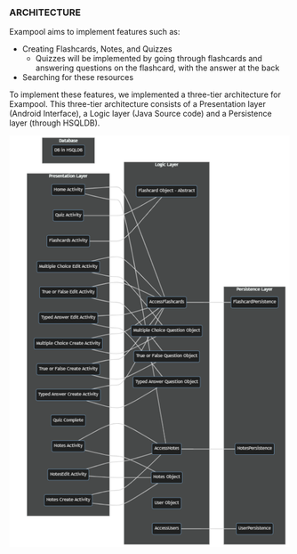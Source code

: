 ### ARCHITECTURE
Exampool aims to implement features such as: 

- Creating Flashcards, Notes, and Quizzes
    - Quizzes will be implemented by going through flashcards and answering questions on the flashcard, with the answer at the back
- Searching for these resources

To implement these features, we implemented a three-tier architecture for Exampool. This three-tier architecture consists of a Presentation layer (Android Interface), a Logic layer (Java Source code) and a Persistence layer (through HSQLDB). 



![Architecture](architecture.png "Arcitecture")

